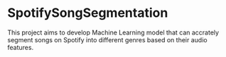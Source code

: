 # SpotifySongSegmentation
This project aims to develop Machine Learning model that can accrately segment songs on Spotify into different genres based on their audio features.
